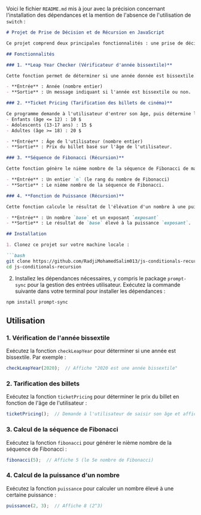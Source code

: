 Voici le fichier `README.md` mis à jour avec la précision concernant l'installation des dépendances et la mention de l'absence de l'utilisation de `switch` :

```markdown
# Projet de Prise de Décision et de Récursion en JavaScript

Ce projet comprend deux principales fonctionnalités : une prise de décision (avec `if-else`) et des fonctions récursives. Le projet contient également une démonstration d'un programme utilisant le package `prompt-sync` pour la gestion des entrées utilisateur.

## Fonctionnalités

### 1. **Leap Year Checker (Vérificateur d'année bissextile)**

Cette fonction permet de déterminer si une année donnée est bissextile. Les années bissextiles sont divisibles par 4, mais pas par 100, sauf si elles sont également divisibles par 400.

- **Entrée** : Année (nombre entier)
- **Sortie** : Un message indiquant si l'année est bissextile ou non.

### 2. **Ticket Pricing (Tarification des billets de cinéma)**

Ce programme demande à l'utilisateur d'entrer son âge, puis détermine le prix d'un billet de cinéma en fonction des critères suivants :
- Enfants (âge <= 12) : 10 $
- Adolescents (13-17 ans) : 15 $
- Adultes (âge >= 18) : 20 $

- **Entrée** : Âge de l'utilisateur (nombre entier)
- **Sortie** : Prix du billet basé sur l'âge de l'utilisateur.

### 3. **Séquence de Fibonacci (Récursion)**

Cette fonction génère le nième nombre de la séquence de Fibonacci de manière récursive. La séquence commence par 0 et 1, et chaque nombre suivant est la somme des deux nombres précédents.

- **Entrée** : Un entier `n` (le rang du nombre de Fibonacci)
- **Sortie** : Le nième nombre de la séquence de Fibonacci.

### 4. **Fonction de Puissance (Récursion)**

Cette fonction calcule le résultat de l'élévation d'un nombre à une puissance donnée de manière récursive.

- **Entrée** : Un nombre `base` et un exposant `exposant`
- **Sortie** : Le résultat de `base` élevé à la puissance `exposant`.

## Installation

1. Clonez ce projet sur votre machine locale :

```bash
git clone https://github.com/RadjiMohamedSalim013/js-conditionals-recursion.git
cd js-conditionals-recursion
```

2. Installez les dépendances nécessaires, y compris le package `prompt-sync` pour la gestion des entrées utilisateur. Exécutez la commande suivante dans votre terminal pour installer les dépendances :

```bash
npm install prompt-sync
```

## Utilisation

### 1. **Vérification de l'année bissextile**

Exécutez la fonction `checkLeapYear` pour déterminer si une année est bissextile. Par exemple :

```javascript
checkLeapYear(2020);  // Affiche "2020 est une année bissextile"
```

### 2. **Tarification des billets**

Exécutez la fonction `ticketPricing` pour déterminer le prix du billet en fonction de l'âge de l'utilisateur :

```javascript
ticketPricing();  // Demande à l'utilisateur de saisir son âge et affiche le prix du billet
```

### 3. **Calcul de la séquence de Fibonacci**

Exécutez la fonction `fibonacci` pour générer le nième nombre de la séquence de Fibonacci :

```javascript
fibonacci(5);  // Affiche 5 (le 5e nombre de Fibonacci)
```

### 4. **Calcul de la puissance d'un nombre**

Exécutez la fonction `puissance` pour calculer un nombre élevé à une certaine puissance :

```javascript
puissance(2, 3);  // Affiche 8 (2^3)
```

